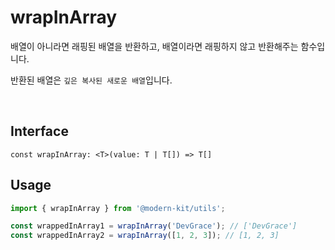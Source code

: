 # wrapInArray

배열이 아니라면 래핑된 배열을 반환하고, 배열이라면 래핑하지 않고 반환해주는 함수입니다.

반환된 배열은 `깊은 복사된 새로운 배열`입니다.

<br />

## Interface
```tsx
const wrapInArray: <T>(value: T | T[]) => T[]
```

## Usage
```ts
import { wrapInArray } from '@modern-kit/utils';

const wrappedInArray1 = wrapInArray('DevGrace'); // ['DevGrace']
const wrappedInArray2 = wrapInArray([1, 2, 3]); // [1, 2, 3]
```